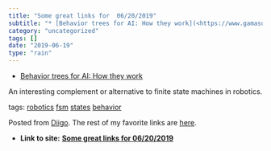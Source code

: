 ```yaml
---
title: "Some great links for  06/20/2019"
subtitle: "* [Behavior trees for AI: How they work](<https://www.gamasutra.com/blogs/ChrisSimpson/20140717/2213..."
category: "uncategorized"
tags: []
date: "2019-06-19"
type: "rain"
---
```

* [Behavior trees for AI: How they work](<https://www.gamasutra.com/blogs/ChrisSimpson/20140717/221339/Behavior_trees_for_AI_How_they_work.php>)

An interesting complement or alternative to finite state machines in robotics.

tags: [robotics](<https://www.diigo.com/user/pitosalas/robotics>)
[fsm](<https://www.diigo.com/user/pitosalas/fsm>)
[states](<https://www.diigo.com/user/pitosalas/states>)
[behavior](<https://www.diigo.com/user/pitosalas/behavior>)

Posted from [Diigo](<https://www.diigo.com>). The rest of my favorite links
are [here](<https://www.diigo.com/user/pitosalas>).


* **Link to site:** **[Some great links for  06/20/2019](None)**